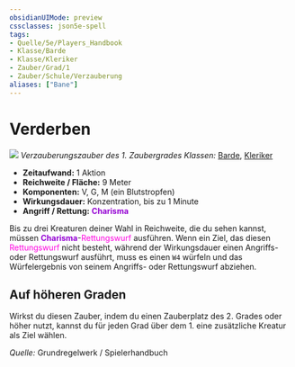 ```yaml
---
obsidianUIMode: preview
cssclasses: json5e-spell
tags:
- Quelle/5e/Players_Handbook
- Klasse/Barde
- Klasse/Kleriker
- Zauber/Grad/1
- Zauber/Schule/Verzauberung
aliases: ["Bane"]
---
```

# Verderben
![](../../../99%20-%20Setup/Files/Bildersammlung/Symbolik/Verzauberungszauber.webp#token)
*Verzauberungszauber des 1. Zaubergrades*
*Klassen:* [Barde](05%20-%20Wikipedia/Charakteroptionen/02.%20Klassen/Barde.md), [Kleriker](../Charakteroptionen/Klassen/Kleriker.md)

- **Zeitaufwand:** 1 Aktion
- **Reichweite / Fläche:** 9 Meter
- **Komponenten:** V, G, M (ein Blutstropfen)
- **Wirkungsdauer:** Konzentration, bis zu 1 Minute
- **Angriff / Rettung:** <font color="darkviolet">**Charisma**</font>


Bis zu drei Kreaturen deiner Wahl in Reichweite, die du sehen kannst, müssen <font color="darkviolet">**Charisma**</font>-<font color="#FF00E0">Rettungswurf</font> ausführen. Wenn ein Ziel, das diesen <font color="#FF00E0">Rettungswurf</font> nicht besteht, während der Wirkungsdauer einen Angriffs- oder Rettungswurf ausführt, muss es einen `W4` würfeln und das Würfelergebnis von seinem Angriffs- oder Rettungswurf abziehen.

## Auf höheren Graden

Wirkst du diesen Zauber, indem du einen Zauberplatz des 2. Grades oder höher nutzt, kannst du für jeden Grad über dem 1. eine zusätzliche Kreatur als Ziel wählen.

 *Quelle:* Grundregelwerk / Spielerhandbuch